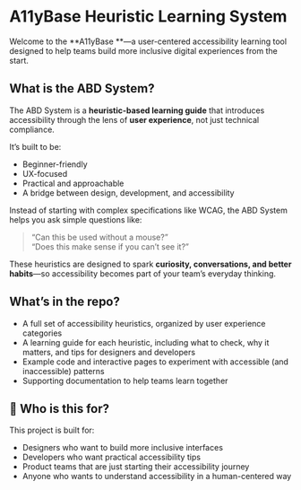 # A11yBase Heuristic Learning System 

Welcome to the **A11yBase **—a user-centered accessibility learning tool designed to help teams build more inclusive digital experiences from the start.

## What is the ABD System?

The ABD System is a **heuristic-based learning guide** that introduces accessibility through the lens of **user experience**, not just technical compliance.

It’s built to be:

- Beginner-friendly
- UX-focused
- Practical and approachable
- A bridge between design, development, and accessibility

Instead of starting with complex specifications like WCAG, the ABD System helps you ask simple questions like:
> “Can this be used without a mouse?”  
> “Does this make sense if you can’t see it?”

These heuristics are designed to spark **curiosity, conversations, and better habits**—so accessibility becomes part of your team’s everyday thinking.

## What’s in the repo?

- A full set of accessibility heuristics, organized by user experience categories
- A learning guide for each heuristic, including what to check, why it matters, and tips for designers and developers
- Example code and interactive pages to experiment with accessible (and inaccessible) patterns
- Supporting documentation to help teams learn together

## 🧠 Who is this for?

This project is built for:

- Designers who want to build more inclusive interfaces
- Developers who want practical accessibility tips
- Product teams that are just starting their accessibility journey
- Anyone who wants to understand accessibility in a human-centered way
